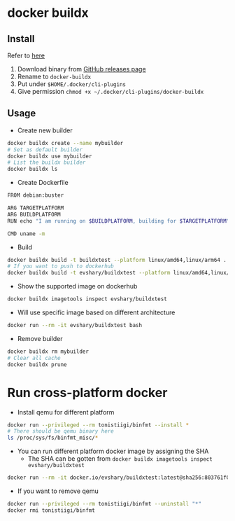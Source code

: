 # docker buildx

## Install

Refer to [here](https://github.com/docker/buildx)

1. Download binary from [GitHub releases page](https://github.com/docker/buildx/releases/latest)
2. Rename to `docker-buildx`
3. Put under `$HOME/.docker/cli-plugins`
4. Give permission `chmod +x ~/.docker/cli-plugins/docker-buildx`

## Usage

* Create new builder

```bash
docker buildx create --name mybuilder
# Set as default builder
docker buildx use mybuilder
# List the buildx builder
docker buildx ls
```

* Create Dockerfile

```bash
FROM debian:buster

ARG TARGETPLATFORM
ARG BUILDPLATFORM
RUN echo "I am running on $BUILDPLATFORM, building for $TARGETPLATFORM" > /log

CMD uname -m
```

* Build

```bash
docker buildx build -t buildxtest --platform linux/amd64,linux/arm64 .
# If you want to push to dockerhub
docker buildx build -t evshary/buildxtest --platform linux/amd64,linux/arm64 . --push
```

* Show the supported image on dockerhub

```bash
docker buildx imagetools inspect evshary/buildxtest
```

* Will use specific image based on different architecture

```bash
docker run --rm -it evshary/buildxtest bash
```

* Remove builder

```bash
docker buildx rm mybuilder
# Clear all cache
docker buildx prune
```

# Run cross-platform docker

* Install qemu for different platform

```bash
docker run --privileged --rm tonistiigi/binfmt --install *
# There should be qemu binary here
ls /proc/sys/fs/binfmt_misc/*
```

* You can run different platform docker image by assigning the SHA
  - The SHA can be gotten from `docker buildx imagetools inspect evshary/buildxtest`

```bash
docker run --rm -it docker.io/evshary/buildxtest:latest@sha256:803761f0046cbee916faba69dd16a054d277c7d428f2c3decca4f8ab23072832 bash
```

* If you want to remove qemu

```bash
docker run --privileged --rm tonistiigi/binfmt --uninstall "*" 
docker rmi tonistiigi/binfmt
```

